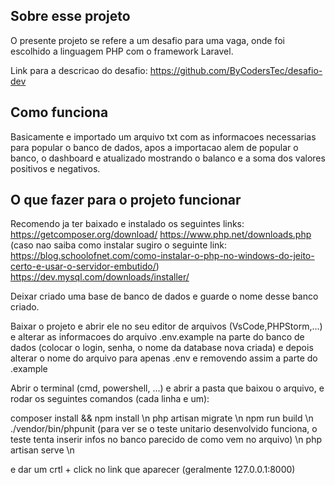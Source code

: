 ## Sobre esse projeto

O presente projeto se refere a um desafio para uma vaga, onde foi escolhido a linguagem PHP com o framework Laravel.

Link para a descricao do desafio: https://github.com/ByCodersTec/desafio-dev

## Como funciona

Basicamente e importado um arquivo txt com as informacoes necessarias para popular o banco de dados, apos a importacao
alem de popular o banco, o dashboard e atualizado mostrando o balanco e a soma dos valores positivos e negativos.

## O que fazer para o projeto funcionar

Recomendo ja ter baixado e instalado os seguintes links:
https://getcomposer.org/download/
https://www.php.net/downloads.php (caso nao saiba como instalar sugiro o seguinte link: https://blog.schoolofnet.com/como-instalar-o-php-no-windows-do-jeito-certo-e-usar-o-servidor-embutido/)
https://dev.mysql.com/downloads/installer/

Deixar criado uma base de banco de dados e guarde o nome desse banco criado.

Baixar o projeto e abrir ele no seu editor de arquivos (VsCode,PHPStorm,...) e alterar as informacoes do arquivo .env.example 
na parte do banco de dados (colocar o login, senha, o nome da database nova criada) e depois alterar o nome do arquivo para 
apenas .env e removendo assim a parte do .example

Abrir o terminal (cmd, powershell, ...) e abrir a pasta que baixou o arquivo, e rodar os seguintes comandos (cada linha e um):

composer install && npm install \n
php artisan migrate \n
npm run build \n
./vendor/bin/phpunit  (para ver se o teste unitario desenvolvido funciona, o teste tenta inserir infos no banco parecido de como vem no arquivo) \n
php artisan serve \n

e dar um crtl + click no link que aparecer (geralmente 127.0.0.1:8000)
